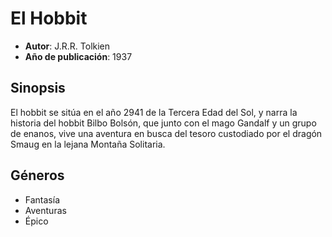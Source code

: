 # El Hobbit
- __Autor__: J.R.R. Tolkien
- __Año de publicación__: 1937

## Sinopsis
El hobbit se sitúa en el año 2941 de la Tercera Edad del Sol,​ y narra la historia del hobbit Bilbo Bolsón, que junto con el mago Gandalf y un grupo de enanos, vive una aventura en busca del tesoro custodiado por el dragón Smaug en la lejana Montaña Solitaria.

## Géneros
- Fantasía
- Aventuras
- Épico